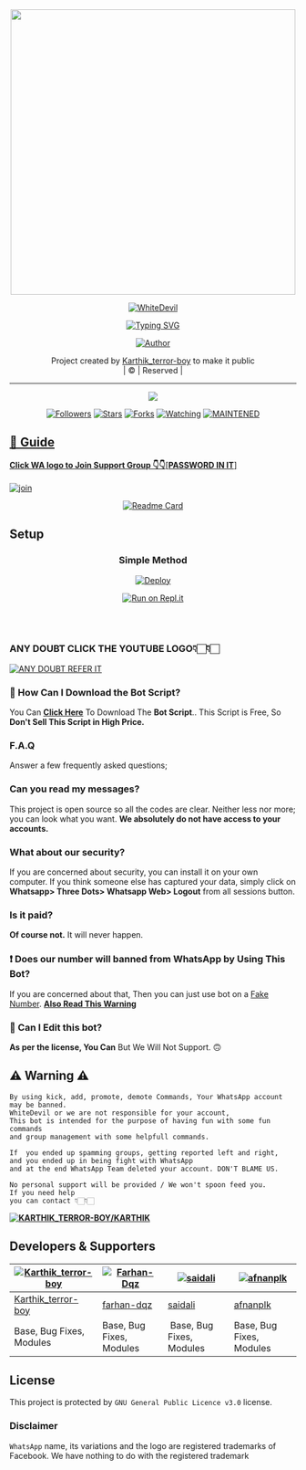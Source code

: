 
<div align="center">
  <img border-radius: 15px src="https://avatars.githubusercontent.com/u/85664936?v=4"  width="500" height="500"/>
  <p align="center">
<a href="#"><img title="WhiteDevil" src="https://img.shields.io/badge/WhiteDevil-green?colorA=%23ff0000&colorB=%23017e40&style=for-the-badge"></a>
</p>

<!---------- Typing SVG ---------->
<p align="center">
    <a href="https://avatars.githubusercontent.com/u/85664936?v=4">
        <img
            src="https://readme-typing-svg.herokuapp.com?size=31&width=1000&lines=Welcome+To+WhiteDevil+BOT+codded+by+Karthik_terror-boy..."
            alt="Typing SVG"
        />
    </a>
</p>









  <p align="center">
<a href="https://github.com/terror-boy"><img title="Author" src="https://img.shields.io/badge/Author-Karthik_terror-boy/WhiteDevil?color=blue&style=for-the-badge&logo=whatsapp"></a>
</p>
</div>
<p align="center">
Project created by <a href="https://github.com/terror-boy">Karthik_terror-boy</a> to make it public
    <br>
       | © |
        Reserved |
    <br> 
</p>

----

  <p align="center">
  <a href="httsp://github.com/terror-boy/WhiteDevil">
    <img src="https://img.shields.io/github/repo-size/terror-boy/WhiteDevil?color=green&label=Repo%20total%20size&style=plastic">
<p align="center">
<a href="https://github.com/terror-boy/followers"><img title="Followers" src="https://img.shields.io/github/followers/terror-boy?color=blue&style=flat-square"></a>
<a href="https://github.com/terror-boy/WhiteDevil/stargazers/"><img title="Stars" src="https://img.shields.io/github/stars/terror-boy/WhiteDevil?color=blue&style=flat-square"></a>
<a href="https://github.com/terror-boy/WhiteDevil/network/members"><img title="Forks" src="https://img.shields.io/github/forks/terror-boy/WhiteDevil?color=blue&style=flat-square"></a>
<a href="https://github.com/terror-boy/WhiteDevil/watchers"><img title="Watching" src="https://img.shields.io/github/watchers/terror-boy/WhiteDevil?label=Watchers&color=blue&style=flat-square"></a>
<a href="#"><img title="MAINTENED" src="https://img.shields.io/badge/UNMAINTENED-YES-blue.svg"</a>
</p>

## 📢 Guide
  
  
  
**Click WA logo to Join Support Group 👇👇**[**PASSWORD IN IT**]
    <br>
<br>
  [![join](https://github.com/Alien-alfa/PublicBot/blob/main/wlogo.svg.png)](https://chat.whatsapp.com/KDT4Q5F4zq99ubruR5T9k1)
  <div align="center">
       
  [![Readme Card](https://github-readme-stats.vercel.app/api/pin/?username=terror-boy&repo=WhiteDevil&theme=nightowl)](https://github.com/terror-boy/WhiteDevil)
  </div>
    
## Setup
<div align="center">

  ### Simple Method
  


[![Deploy](https://www.herokucdn.com/deploy/button.svg)](https://heroku.com/deploy?template=https://github.com/terror-boy/WhiteDevil)
  
  
 
  
  
  
  
 [![Run on Repl.it](https://repl.it/badge/github/quiec/whatsAlfa)](https://replit.com/@terror-boy/WhiteDevil?v=1)
     </div>
<br>
<br >

### ANY DOUBT CLICK THE YOUTUBE LOGO👇🏻👇🏻  
  
  
 [![ANY DOUBT REFER IT](https://www.linkpicture.com/q/YouTube-Logo-700x394.png)](https://tinyurl.com/yjrwk2u6)

    
    
    
    
    
    
### 📃 How Can I Download the Bot Script?

You Can **[Click Here](https://github.com/terror-boy/WhiteDevil/archive/refs/heads/Terror-boy.zip)** To Download The **Bot Script**.. This Script is Free, So **Don't Sell This Script in High Price.** 
        
            
 ### F.A.Q
    
    
Answer a few frequently asked questions;
    
### Can you read my messages?
    
This project is open source so all the codes are clear. Neither less nor more; you can look what you want. **We absolutely do not have access to your accounts.**


    
### What about our security?
    
    
If you are concerned about security, you can install it on your own computer. If you think someone else has captured your data, simply click on **Whatsapp> Three Dots> Whatsapp Web> Logout** from all sessions button.


    
### Is it paid?
    
**Of course not.** It will never happen.
    
    
### ❗ Does our number will banned from WhatsApp by Using This Bot?

If you are concerned about that, Then you can just use bot on a [Fake Number](https://youtu.be/v8lGcQp0RjQ). **[Also Read This Warning](https://github.com/terror-boy/WhiteDevil#-warning-)**

### 🔄 Can I Edit this bot?

**As per the license, You Can** But We Will Not Support. 🙃   
    
    

## ⚠ Warning ⚠

```
By using kick, add, promote, demote Commands, Your WhatsApp account may be banned.
WhiteDevil or we are not responsible for your account, 
This bot is intended for the purpose of having fun with some fun commands 
and group management with some helpfull commands.

If  you ended up spamming groups, getting reported left and right, 
and you ended up in being fight with WhatsApp
and at the end WhatsApp Team deleted your account. DON'T BLAME US.

No personal support will be provided / We won't spoon feed you. 
If you need help
you can contact 👇🏻👇🏻 
```
**[![KARTHIK_TERROR-BOY/KARTHIK](https://www.linkpicture.com/q/WHTSPP-LOGO.png)](https://wa.me/message/7UBLBAJZHISYH1)**
    
## **Developers & Supporters**
          
  <div align="center">
    
  [![Karthik_terror-boy](https://github.com/terror-boy.png?size=200)](https://github.com/terror-boy) | [![Farhan-Dqz](https://github.com/farhan-dqz.png?size=200)](https://github.com/farhan-dqz) |  [![saidali](https://github.com/saidalisaid2.png?size=200)](https://github.com/AI-VIKI) | [![afnanplk](https://github.com/afnanplk.png?size=200)](https://github.com/afnanplk) 
----|----|----|----
[Karthik_terror-boy](https://github.com/terror-boy)  | [farhan-dqz](https://github.com/farhan-dqz)  | [saidali](https://github.com/saidalisaid2) | [afnanplk](https://github.com/afnanplk)
Base, Bug Fixes, Modules | Base, Bug Fixes, Modules | Base, Bug Fixes, Modules | Base, Bug Fixes, Modules 
  </div>
    


## License
This project is protected by `GNU General Public Licence v3.0` license.

### Disclaimer
`WhatsApp` name, its variations and the logo are registered trademarks of Facebook. We have nothing to do with the registered trademark
  
  
  
  
  
  
